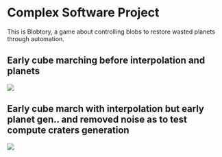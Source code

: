 # Complex Software Project
This is Blobtory, a game about controlling blobs 
to restore wasted planets through automation.

## Early cube marching before interpolation and planets
![](https://github.com/Daxode/ComplexSoftwareProject/blob/master/5b8cfb6746418105cc9b91f4c1fc8151.gif)

## Early cube march with interpolation but early planet gen.. and removed noise as to test compute craters generation
![](https://github.com/Daxode/ComplexSoftwareProject/blob/master/c2893ef6f0903c874dac8e6c1319b855.gif)
